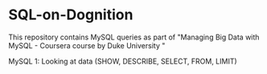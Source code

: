 # SQL-on-Dognition

This repository contains MySQL queries as part of "Managing Big Data with MySQL - Coursera course by Duke University "

MySQL 1: Looking at data (SHOW, DESCRIBE, SELECT, FROM, LIMIT)

